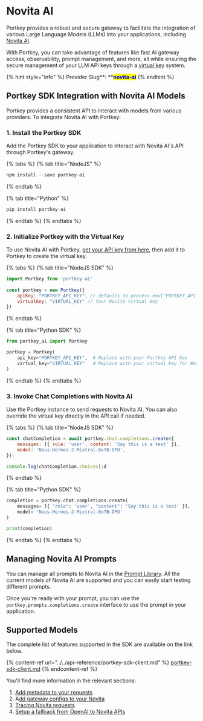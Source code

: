 # Novita AI

Portkey provides a robust and secure gateway to facilitate the integration of various Large Language Models (LLMs) into your applications, including [Novita AI](https://novita.ai/).

With Portkey, you can take advantage of features like fast AI gateway access, observability, prompt management, and more, all while ensuring the secure management of your LLM API keys through a [virtual key](../../product/ai-gateway/virtual-keys/) system.

{% hint style="info" %}
Provider Slug**:  **<mark style="color:blue;">**novita-ai**</mark>
{% endhint %}

## Portkey SDK Integration with Novita AI Models

Portkey provides a consistent API to interact with models from various providers. To integrate Novita AI with Portkey:

### **1. Install the Portkey SDK**

Add the Portkey SDK to your application to interact with Novita AI's API through Portkey's gateway.

{% tabs %}
{% tab title="NodeJS" %}
```javascript
npm install --save portkey-ai
```
{% endtab %}

{% tab title="Python" %}
```python
pip install portkey-ai
```
{% endtab %}
{% endtabs %}

### **2. Initialize Portkey with the Virtual Key**

To use Novita AI with Portkey, [get your API key from here](https://novita.ai/settings), then add it to Portkey to create the virtual key.

{% tabs %}
{% tab title="NodeJS SDK" %}
```javascript
import Portkey from 'portkey-ai'
 
const portkey = new Portkey({
    apiKey: "PORTKEY_API_KEY", // defaults to process.env["PORTKEY_API_KEY"]
    virtualKey: "VIRTUAL_KEY" // Your Novita Virtual Key
})
```
{% endtab %}

{% tab title="Python SDK" %}
```python
from portkey_ai import Portkey

portkey = Portkey(
    api_key="PORTKEY_API_KEY",  # Replace with your Portkey API key
    virtual_key="VIRTUAL_KEY"   # Replace with your virtual key for Novita
)
```
{% endtab %}
{% endtabs %}

### **3. Invoke Chat Completions with Novita AI**

Use the Portkey instance to send requests to Novita AI. You can also override the virtual key directly in the API call if needed.

{% tabs %}
{% tab title="NodeJS SDK" %}
```javascript
const chatCompletion = await portkey.chat.completions.create({
    messages: [{ role: 'user', content: 'Say this is a test' }],
    model: 'Nous-Hermes-2-Mixtral-8x7B-DPO',
});

console.log(chatCompletion.choices);d
```
{% endtab %}

{% tab title="Python SDK" %}
```python
completion = portkey.chat.completions.create(
    messages= [{ "role": 'user', "content": 'Say this is a test' }],
    model= 'Nous-Hermes-2-Mixtral-8x7B-DPO'
)

print(completion)
```
{% endtab %}
{% endtabs %}

## Managing Novita AI Prompts

You can manage all prompts to Novita AI in the [Prompt Library](../../product/prompt-library.md). All the current models of Novita AI are supported and you can easily start testing different prompts.

Once you're ready with your prompt, you can use the `portkey.prompts.completions.create` interface to use the prompt in your application.

## Supported Models

The complete list of features supported in the SDK are available on the link below.

{% content-ref url="../../api-reference/portkey-sdk-client.md" %}
[portkey-sdk-client.md](../../api-reference/portkey-sdk-client.md)
{% endcontent-ref %}

You'll find more information in the relevant sections:

1. [Add metadata to your requests](../../product/observability/metadata.md)
2. A[dd gateway configs to your Novita](../../product/ai-gateway/configs.md)
3. [Tracing Novita requests](../../product/observability/traces.md)
4. [Setup a fallback from OpenAI to Novita APIs](../../product/ai-gateway/fallbacks.md)
